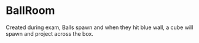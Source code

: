 # BallRoom
 Created during exam, Balls spawn and when they hit blue wall, a cube will spawn and project across the box.
